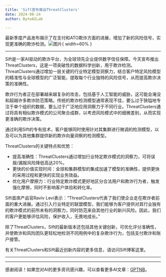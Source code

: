 ```yaml
---
title: 'Sift宣布推出ThreatClusters'
date: 2024-08-24
author: ByteAILab

---
```


最新季度产品发布揭示了在支付和ATO欺诈方面的进展，增加了新的风险信号，实现更准确的欺诈检测。![图片](https://ai-techpark.com/wp-content/uploads/2024/08/Sift-an-960x540.jpg){ width=60% }

---
Sift是一家AI驱动的欺诈平台，为全球领先企业提供数字信任保障。今天宣布推出ThreatClusters，这是一项突破性的数据科学创新，用于欺诈检测。ThreatClusters通过增加一层关键的行业特定模型洞察力，结合客户特定风险模型的精准性与全球模型的广泛智能，提取每个行业独特的风险信号，从而提高欺诈决策的准确性。

欺诈行为者正在部署越来越复杂的攻击，包括基于人工智能的威胁，这可能会淹没和超越许多欺诈防范策略。传统的欺诈检测模型通常表现不佳，要么过于狭隘地专注于单个组织的数据，要么过于广泛地应用洞察力于不同行业。ThreatClusters通过将具有相似欺诈模式的公司聚合成群，以考虑风险模式中的细微差别，从而实现更准确的欺诈决策。

通过利用Sift的专有技术，客户能够同时使用针对其集群进行微调的检测模型，以及可以为其他集群提供新的欺诈向量洞察的检测模型。

ThreatClusters的关键特点和优势：
- 提高准确性：ThreatClusters通过增加行业特定欺诈模式的洞察力，可将误报/漏报风险降低高达20%。
- 更快的价值实现时间：全球和集群模型的集成加速了模型的准确性，提供更快的采用过程和更快的实现业务效益。
- 优化用户摩擦力：行业特定欺诈模式更好地区分合法用户和欺诈行为者，触发强化摩擦，同时不影响客户体验和转化率。

Sift首席产品官Raviv Levi表示：“ThreatClusters代表了我们使企业走在欺诈者前面的重大进展。通过引入行业特定的联盟模型，我们能够为客户提供对其行业独有的欺诈模式的前所未有的洞察力，同时防范来自其他行业的新兴风险。因此，我们的客户更能够评估风险，保护收入，无畏地成长。”

除了ThreatClusters，Sift的最新版本还包括其他关键创新，可优化评分准确性，并使欺诈和风险团队更轻松地检测不同用例中的复杂欺诈行为，包括支付欺诈和账户接管。

有关ThreatClusters和Sift最近创新内容的更多信息，请访问Sift博客这里。

---
---
感谢阅读！如果您对AI的更多资讯感兴趣，可以查看更多AI文章：[GPTNB](https://gptnb.com)。